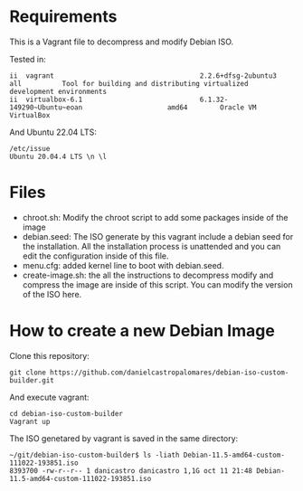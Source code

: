 # Requirements
This is a Vagrant file to decompress and modify Debian ISO.

Tested in:
```
ii  vagrant                                    2.2.6+dfsg-2ubuntu3                           all          Tool for building and distributing virtualized development environments
ii  virtualbox-6.1                             6.1.32-149290~Ubuntu~eoan                     amd64        Oracle VM VirtualBox
```

And Ubuntu 22.04 LTS:
```
/etc/issue
Ubuntu 20.04.4 LTS \n \l
```

# Files

* chroot.sh: Modify the chroot script to add some packages inside of the image
* debian.seed: The ISO generate by this vagrant include a debian seed for the installation. All the installation process is unattended and you can edit the configuration inside of this file.
* menu.cfg: added kernel line to boot with debian.seed.
* create-image.sh: the all the instructions to decompress modify and compress the image are inside of this script. You can modify the version of the ISO here.



# How to create a new Debian Image

Clone this repository:
```
git clone https://github.com/danielcastropalomares/debian-iso-custom-builder.git
```
And execute vagrant:
```
cd debian-iso-custom-builder
Vagrant up
```

The ISO genetared by vagrant is saved in the same directory:

```
~/git/debian-iso-custom-builder$ ls -liath Debian-11.5-amd64-custom-111022-193851.iso
8393700 -rw-r--r-- 1 danicastro danicastro 1,1G oct 11 21:48 Debian-11.5-amd64-custom-111022-193851.iso

```

